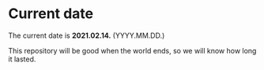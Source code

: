 # Current date

The current date is **2021.02.14.** (YYYY.MM.DD.)

This repository will be good when the world ends, so we will know how long it lasted.